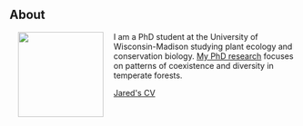 ## About

<img style="padding: 0 15px; float: left;" src="https://jaredjbeck.github.io/jared_spp_2014_photo.jpg"  align="left" width="150">

I am a PhD student at the University of Wisconsin-Madison studying plant ecology and conservation biology. [My PhD research](/coexistence.md) focuses on patterns of coexistence and diversity in temperate forests.

[Jared's CV]()

